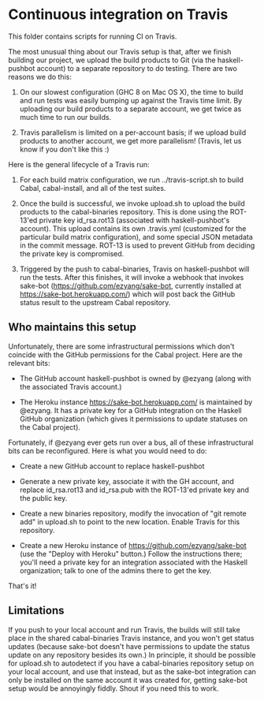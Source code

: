# Continuous integration on Travis

This folder contains scripts for running CI on Travis.

The most unusual thing about our Travis setup is that, after we finish
building our project, we upload the build products to Git (via the
haskell-pushbot account) to a separate repository to do testing.
There are two reasons we do this:

1. On our slowest configuration (GHC 8 on Mac OS X), the time to
   build and run tests was easily bumping up against the Travis time
   limit.  By uploading our build products to a separate account,
   we get twice as much time to run our builds.

2. Travis parallelism is limited on a per-account basis; if we
   upload build products to another account, we get more parallelism!
   (Travis, let us know if you don't like this :)

Here is the general lifecycle of a Travis run:

1. For each build matrix configuration, we run ../travis-script.sh
   to build Cabal, cabal-install, and all of the test suites.

2. Once the build is successful, we invoke upload.sh to upload
   the build products to the cabal-binaries repository.  This is done
   using the ROT-13'ed private key id_rsa.rot13 (associated with
   haskell-pushbot's account).  This upload contains its own .travis.yml
   (customized for the particular build matrix configuration), and some
   special JSON metadata in the commit message.  ROT-13 is used to
   prevent GitHub from deciding the private key is compromised.

3. Triggered by the push to cabal-binaries, Travis on haskell-pushbot
   will run the tests.  After this finishes, it will invoke a webhook
   that invokes sake-bot (https://github.com/ezyang/sake-bot, currently
   installed at https://sake-bot.herokuapp.com/) which will post
   back the GitHub status result to the upstream Cabal repository.

## Who maintains this setup

Unfortunately, there are some infrastructural permissions which
don't coincide with the GitHub permissions for the Cabal project.
Here are the relevant bits:

* The GitHub account haskell-pushbot is owned by @ezyang (along
  with the associated Travis account.)

* The Heroku instance https://sake-bot.herokuapp.com/ is maintained by @ezyang.
  It has a private key for a GitHub integration on the Haskell
  GitHub organization (which gives it permissions to update
  statuses on the Cabal project).

Fortunately, if @ezyang ever gets run over a bus, all of these
infrastructural bits can be reconfigured.  Here is what you
would need to do:

* Create a new GitHub account to replace haskell-pushbot

* Generate a new private key, associate it with the GH account, and
  replace id_rsa.rot13 and id_rsa.pub with the ROT-13'ed private
  key and the public key.

* Create a new binaries repository, modify the invocation of
  "git remote add" in upload.sh to point to the new location.
  Enable Travis for this repository.

* Create a new Heroku instance of https://github.com/ezyang/sake-bot
  (use the "Deploy with Heroku" button.)  Follow the instructions
  there; you'll need a private key for an integration associated
  with the Haskell organization; talk to one of the admins there
  to get the key.

That's it!

## Limitations

If you push to your local account and run Travis, the builds will
still take place in the shared cabal-binaries Travis instance, and
you won't get status updates (because sake-bot doesn't have permissions
to update the status update on any repository besides its own.)
In principle, it should be possible for upload.sh to autodetect if you
have a cabal-binaries repository setup on your local account, and use
that instead, but as the sake-bot integration can only be installed
on the same account it was created for, getting sake-bot setup would
be annoyingly fiddly.  Shout if you need this to work.
